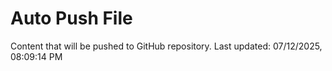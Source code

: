 # Auto Push File

Content that will be pushed to GitHub repository.
Last updated: 07/12/2025, 08:09:14 PM